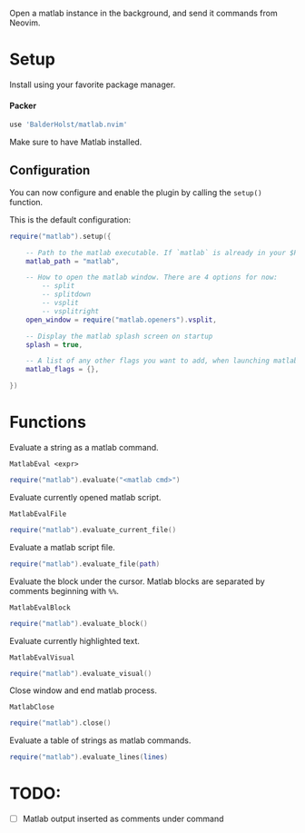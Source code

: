 Open a matlab instance in the background, and send it commands from Neovim.

# Setup
Install using your favorite package manager.

#### Packer
```lua
use 'BalderHolst/matlab.nvim'
```
Make sure to have Matlab installed.

## Configuration
You can now configure and enable the plugin by calling the `setup()` function.

This is the default configuration:
```lua
require("matlab").setup({

    -- Path to the matlab executable. If `matlab` is already in your $PATH, just leave this.
    matlab_path = "matlab",

    -- How to open the matlab window. There are 4 options for now:
        -- split
        -- splitdown
        -- vsplit
        -- vsplitright
    open_window = require("matlab.openers").vsplit,

    -- Display the matlab splash screen on startup
    splash = true,

    -- A list of any other flags you want to add, when launching matlab
    matlab_flags = {},

})
```


# Functions

Evaluate a string as a matlab command.
```vim
MatlabEval <expr>
```

```lua
require("matlab").evaluate("<matlab cmd>")
```

Evaluate currently opened matlab script.
```vim
MatlabEvalFile
```

```lua
require("matlab").evaluate_current_file()
```

Evaluate a matlab script file.
```lua
require("matlab").evaluate_file(path)
```


Evaluate the block under the cursor. Matlab blocks are separated by comments beginning with `%%`.
```vim
MatlabEvalBlock
```

```lua
require("matlab").evaluate_block()
```

Evaluate currently highlighted text.
```vim
MatlabEvalVisual
```

```lua
require("matlab").evaluate_visual()
```

Close window and end matlab process.
```vim
MatlabClose
```

```lua
require("matlab").close()
```

Evaluate a table of strings as matlab commands.
```lua
require("matlab").evaluate_lines(lines)
```

# TODO:
- [ ] Matlab output inserted as comments under command

